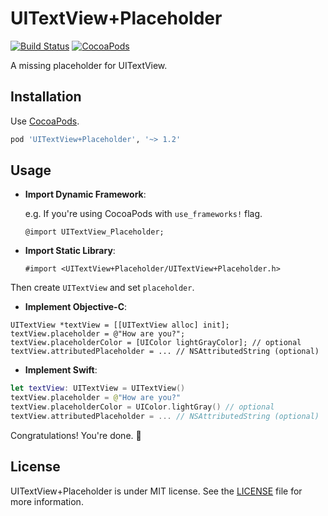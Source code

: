 UITextView+Placeholder
======================

[![Build Status](https://travis-ci.org/devxoul/UITextView-Placeholder.svg?branch=master)](https://travis-ci.org/devxoul/UITextView-Placeholder)
[![CocoaPods](http://img.shields.io/cocoapods/v/UITextView+Placeholder.svg?style=flat)](http://cocoapods.org/?q=name%3AUITextView%2BPlaceholder)

A missing placeholder for UITextView.


Installation
------------

Use [CocoaPods](http://cocoapods.org).

```ruby
pod 'UITextView+Placeholder', '~> 1.2'
```


Usage
-----

- **Import Dynamic Framework**:

    e.g. If you're using CocoaPods with `use_frameworks!` flag.

    ```objc
    @import UITextView_Placeholder;
    ```
    
- **Import Static Library**:

    ```objc
    #import <UITextView+Placeholder/UITextView+Placeholder.h>
    ```

Then create `UITextView` and set `placeholder`.

- **Implement Objective-C**:

```objc
UITextView *textView = [[UITextView alloc] init];
textView.placeholder = @"How are you?";
textView.placeholderColor = [UIColor lightGrayColor]; // optional
textView.attributedPlaceholder = ... // NSAttributedString (optional)
```

- **Implement Swift**:

```swift
let textView: UITextView = UITextView()
textView.placeholder = @"How are you?"
textView.placeholderColor = UIColor.lightGray() // optional
textView.attributedPlaceholder = ... // NSAttributedString (optional)
```

Congratulations! You're done. 🎉


License
-------

UITextView+Placeholder is under MIT license. See the [LICENSE](LICENSE) file for more information.
